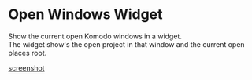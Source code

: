 # Open Windows Widget

Show the current open Komodo windows in a widget.  
The widget show's the open project in that window and the current open places root.

[screenshot](screenshot.jpg)
